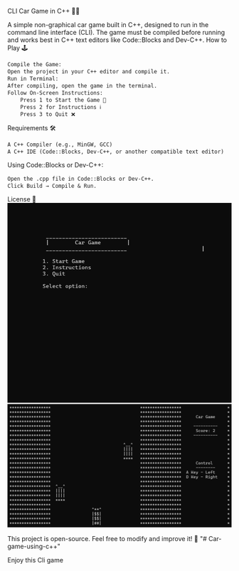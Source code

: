 CLI Car Game in C++ 🚗💨

A simple non-graphical car game built in C++, designed to run in the command line interface (CLI). The game must be compiled before running and works best in C++ text editors like Code::Blocks and Dev-C++.
How to Play 🕹️

    Compile the Game:
    Open the project in your C++ editor and compile it.
    Run in Terminal:
    After compiling, open the game in the terminal.
    Follow On-Screen Instructions:
        Press 1 to Start the Game 🚀
        Press 2 for Instructions ℹ️
        Press 3 to Quit ❌

Requirements 🛠️

    A C++ Compiler (e.g., MinGW, GCC)
    A C++ IDE (Code::Blocks, Dev-C++, or another compatible text editor)

Using Code::Blocks or Dev-C++:

    Open the .cpp file in Code::Blocks or Dev-C++.
    Click Build → Compile & Run.

License 📜
![alt text](<Screenshot 2025-03-05 014612.png>)
![alt text](<Screenshot 2025-03-05 014636.png>)

This project is open-source. Feel free to modify and improve it! 🚀
"# Car-game-using-c++"

Enjoy this Cli game
